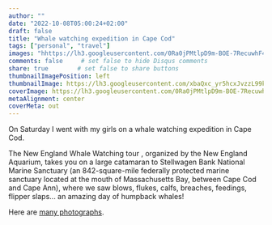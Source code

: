 ```yaml
---
author: ""
date: "2022-10-08T05:00:24+02:00"
draft: false
title: "Whale watching expedition in Cape Cod"
tags: ["personal", "travel"]
images: "hhttps://lh3.googleusercontent.com/0Ra0jPMtlpD9m-BOE-7RecuwhF41AVankoxfvOUeSb__Oe5HoKcaMKHbKZVYJk25TCAwhLrlTxHg9CH1TrrpHXjRmRd8vh1hNsStJndKBHZ1eqYoK3QeVgVU_cIJ7DkkZvNT199v86E=w2400"
comments: false     # set false to hide Disqus comments
share: true        # set false to share buttons
thumbnailImagePosition: left
thumbnailImage: https://lh3.googleusercontent.com/xbaQxc_yr5hcxJvzzL99kOQZFWmCrKVsjCFRJw-oOp5qdVv-6Tx18TlkhGDafR3OTtrC_ACKMUDJxC7a8aY_yYhzvAv8_8n_rUtrgVqQM_p8-MaAnIU1ZLSX8M_Ei5KN3K-aZfK5E6E=w2400
coverImage: https://lh3.googleusercontent.com/0Ra0jPMtlpD9m-BOE-7RecuwhF41AVankoxfvOUeSb__Oe5HoKcaMKHbKZVYJk25TCAwhLrlTxHg9CH1TrrpHXjRmRd8vh1hNsStJndKBHZ1eqYoK3QeVgVU_cIJ7DkkZvNT199v86E=w2400
metaAlignment: center
coverMeta: out
---
```


On Saturday I went with my girls on a whale watching expedition in Cape Cod.

<!--more-->

The New England Whale Watching tour , organized by the New England Aquarium, takes you on a large catamaran to Stellwagen Bank National Marine Sanctuary (an 842-square-mile federally protected marine sanctuary located at the mouth of Massachusetts Bay, between Cape Cod and Cape Ann), where we saw blows, flukes, calfs, breaches, feedings, flipper slaps... an amazing day of humpback whales!

Here are [many photographs](https://photos.app.goo.gl/uR26ssvsDWwbP9gF7).